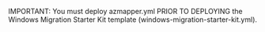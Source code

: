 IMPORTANT: You must deploy azmapper.yml PRIOR TO DEPLOYING the Windows Migration Starter Kit template (windows-migration-starter-kit.yml). 

